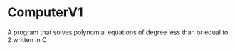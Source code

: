 # ComputerV1
A program that solves polynomial equations of degree less than or equal to 2 written in C
